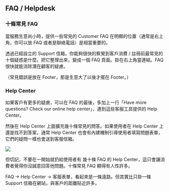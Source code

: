 ## FAQ / Helpdesk

### 十條常見 FAQ

當服務生意尚小時，提供一些常見的 Customer FAQ 在明顯的位置（通常是右上角，你可以放 FAQ 或者是聯絡電話）是相當重要的。

透過已經設立的 Support 信箱，你能夠很快的察覺到客戶消費 / 註冊前最常見的十個疑惑是什麼。把它整理出來，變成一個 FAQ 頁面。掛在右上角當連結。FAQ 很快就能消除潛在顧客的疑慮。

（常見錯誤是放在 Footer，那是生意大了以後才擺在 Footer。）


### Help Center

如果客戶有更多的疑慮，可以在 FAQ 的最後，多加上一行「Have more questions? Check our online help center」，連到這些客服工具提供的 Help Center。

然後在 Help Center 上面擴充幾十條常見的問答。如果使用者在 Help Center 上還是找不到答案，通常 Help Center 也會有內建機制引導使用者填寫問題表單，它們的疑問一樣也會送到客服信箱。


![](http://d.pr/i/CIDF+)

但切記，不要在一開始就扔給使用者有 幾十條 FAQ 的 Help Center，這只會讓消費者覺得你沒誠意回答他問題。十條常見 FAQ 顯得有人性許多。


FAQ -> Help Center -> 客服表單，看起來是一條遠路。但其實比只掛一條 Support 信箱在網站，與客戶的距離貼近許多。


